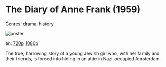 # The Diary of Anne Frank (1959)

Genres: drama, history

![poster](http://image.tmdb.org/t/p/w500/pVGkjGZQvY5dgqEqKJilFBlPYXD.jpg)

en:
  [720p](magnet:?xt=urn:btih:2d3a7629ed71f4d19531e00d18b12968a35b736b&dn=The+Diary+Of+Anne+Frank+(1959)&tr=udp%3A%2F%2Ftracker.yify-torrents.com%2Fannounce&tr=udp%3A%2F%2Ftracker.1337x.org%3A80%2Fannounce&tr=udp%3A%2F%2Fexodus.desync.com%3A6969&tr=udp%3A%2F%2Ftracker.istole.it%3A80&tr=udp%3A%2F%2Ftracker.ccc.de%3A80%2Fannounce&tr=http%3A%2F%2Ffr33dom.h33t.com%3A3310%2Fannounce&tr=udp%3A%2F%2Ftracker.publicbt.com%3A80&tr=udp%3A%2F%2Fcoppersurfer.tk%3A6969%2Fannounce&tr=udp%3A%2F%2Ftracker.openbittorrent.com%3A80%2Fannounce)
  [1080p](magnet:?xt=urn:btih:3C3A1D897B5C7B8623A8959741FC157F1206ABDE&tr=udp://glotorrents.pw:6969/announce&tr=udp://tracker.opentrackr.org:1337/announce&tr=udp://torrent.gresille.org:80/announce&tr=udp://tracker.openbittorrent.com:80&tr=udp://tracker.coppersurfer.tk:6969&tr=udp://tracker.leechers-paradise.org:6969&tr=udp://p4p.arenabg.ch:1337&tr=udp://tracker.internetwarriors.net:1337)
  


The true, harrowing story of a young Jewish girl who, with her family and their friends, is forced into hiding in an attic in Nazi-occupied Amsterdam.